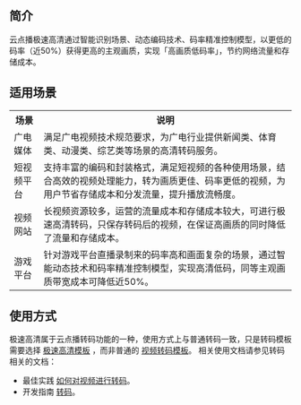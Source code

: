 ## 简介
云点播极速高清通过智能识别场景、动态编码技术、码率精准控制模型，以更低的码率（近50%）获得更高的主观画质，实现「高画质低码率」，节约网络流量和存储成本。

## 适用场景
<table>
    <tr>
        <th>
            场景              
        </th>
				<th>
           说明
        </th>
    </tr>
		<tr>
        <td>
            广电媒体
        </td>
				<td>
				满足广电视频技术规范要求，为广电行业提供新闻类、体育类、动漫类、综艺类等场景的高清转码服务。
        </td>
		</tr>
		<tr>
        <td>
            短视频平台
        </td>
				<td>
				支持丰富的编码和封装格式，满足短视频的各种使用场景，结合高效的视频处理能力，转为画质更佳、码率更低的视频，为用户节省存储成本和分发流量，提升播放流畅度。
        </td>
		</tr>
		<tr>
        <td>
            视频网站
        </td>
				<td>
				长视频资源较多，运营的流量成本和存储成本较大，可进行极速高清转码，只保存转码后的视频，在保证高画质的同时降低了流量和存储成本。
        </td>
		</tr>
		<tr>
        <td>
            游戏平台
        </td>
				<td>
				针对游戏平台直播录制来的码率高和画面复杂的场景，通过智能动态技术和码率精准控制模型，实现高清低码，同等主观画质带宽成本可降低近50%。
        </td>
		</tr>
</table>

## 使用方式
极速高清属于云点播转码功能的一种，使用方式上与普通转码一致，只是转码模板需要选择 [极速高清模板](https://cloud.tencent.com/document/product/266/33818#.E6.9E.81.E9.80.9F.E9.AB.98.E6.B8.85.E6.A8.A1.E6.9D.BF) ，而非普通的 [视频转码模板](https://cloud.tencent.com/document/product/266/33818#.E8.A7.86.E9.A2.91.E8.BD.AC.E7.A0.81.E6.A8.A1.E6.9D.BF)。
相关使用文档请参见转码相关的文档：
- 最佳实践 [如何对视频进行转码](https://cloud.tencent.com/document/product/266/45688)。
- 开发指南 [转码](https://cloud.tencent.com/document/product/266/33478)。
